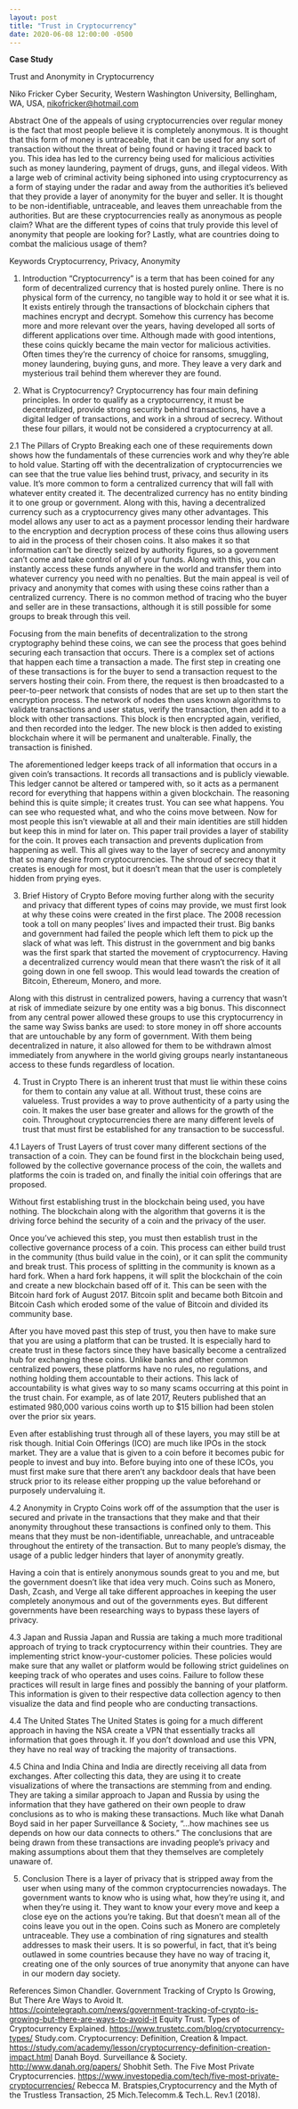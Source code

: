 ```yaml
---
layout: post
title: "Trust in Cryptocurrency"
date: 2020-06-08 12:00:00 -0500
---
```

**Case Study**

Trust and Anonymity in Cryptocurrency

Niko Fricker
Cyber Security, Western Washington University, Bellingham, WA, USA, nikofricker@hotmail.com

Abstract
One of the appeals of using cryptocurrencies over regular money is the fact that most people believe it is completely anonymous. It is thought that this form of money is untraceable, that it can be used for any sort of transaction without the threat of being found or having it traced back to you. This idea has led to the currency being used for malicious activities such as money laundering, payment of drugs, guns, and illegal videos. With a large web of criminal activity being siphoned into using cryptocurrency as a form of staying under the radar and away from the authorities it’s believed that they provide a layer of anonymity for the buyer and seller. It is thought to be non-identifiable, untraceable, and leaves them unreachable from the authorities. But are these cryptocurrencies really as anonymous as people claim? What are the different types of coins that truly provide this level of anonymity that people are looking for? Lastly, what are countries doing to combat the malicious usage of them? 

Keywords
Cryptocurrency, Privacy, Anonymity

1.	Introduction
“Cryptocurrency” is a term that has been coined for any form of decentralized currency that is hosted purely online. There is no physical form of the currency, no tangible way to hold it or see what it is. It exists entirely through the transactions of blockchain ciphers that machines encrypt and decrypt. Somehow this currency has become more and more relevant over the years, having developed all sorts of different applications over time. Although made with good intentions, these coins quickly became the main vector for malicious activities. Often times they’re the currency of choice for ransoms, smuggling, money laundering, buying guns, and more. They leave a very dark and mysterious trail behind them wherever they are found. 

2.	What is Cryptocurrency?
Cryptocurrency has four main defining principles. In order to qualify as a cryptocurrency, it must be decentralized, provide strong security behind transactions, have a digital ledger of transactions, and work in a shroud of secrecy. Without these four pillars, it would not be considered a cryptocurrency at all. 

2.1	The Pillars of Crypto
Breaking each one of these requirements down shows how the fundamentals of these currencies work and why they’re able to hold value. Starting off with the decentralization of cryptocurrencies we can see that the true value lies behind trust, privacy, and security in its value. It’s more common to form a centralized currency that will fall with whatever entity created it. The decentralized currency has no entity binding it to one group or government. Along with this, having a decentralized currency such as a cryptocurrency gives many other advantages. This model allows any user to act as a payment processor lending their hardware to the encryption and decryption process of these coins thus allowing users to aid in the process of their chosen coins. It also makes it so that information can’t be directly seized by authority figures, so a government can’t come and take control of all of your funds. Along with this, you can instantly access these funds anywhere in the world and transfer them into whatever currency you need with no penalties. But the main appeal is veil of privacy and anonymity that comes with using these coins rather than a centralized currency. There is no common method of tracing who the buyer and seller are in these transactions, although it is still possible for some groups to break through this veil. 

Focusing from the main benefits of decentralization to the strong cryptography behind these coins, we can see the process that goes behind securing each transaction that occurs. There is a complex set of actions that happen each time a transaction a made. The first step in creating one of these transactions is for the buyer to send a transaction request to the servers hosting their coin. From there, the request is then broadcasted to a peer-to-peer network that consists of nodes that are set up to then start the encryption process. The network of nodes then uses known algorithms to validate transactions and user status, verify the transaction, then add it to a block with other transactions. This block is then encrypted again, verified, and then recorded into the ledger. The new block is then added to existing blockchain where it will be permanent and unalterable. Finally, the transaction is finished. 

The aforementioned ledger keeps track of all information that occurs in a given coin’s transactions. It records all transactions and is publicly viewable. This ledger cannot be altered or tampered with, so it acts as a permanent record for everything that happens within a given blockchain. The reasoning behind this is quite simple; it creates trust. You can see what happens. You can see who requested what, and who the coins move between. Now for most people this isn’t viewable at all and their main identities are still hidden but keep this in mind for later on. This paper trail provides a layer of stability for the coin. It proves each transaction and prevents duplication from happening as well. 
This all gives way to the layer of secrecy and anonymity that so many desire from cryptocurrencies. The shroud of secrecy that it creates is enough for most, but it doesn’t mean that the user is completely hidden from prying eyes. 

3.	Brief History of Crypto
Before moving further along with the security and privacy that different types of coins may provide, we must first look at why these coins were created in the first place. The 2008 recession took a toll on many peoples’ lives and impacted their trust. Big banks and government had failed the people which left them to pick up the slack of what was left. This distrust in the government and big banks was the first spark that started the movement of cryptocurrency. Having a decentralized currency would mean that there wasn’t the risk of it all going down in one fell swoop. This would lead towards the creation of Bitcoin, Ethereum, Monero, and more. 

Along with this distrust in centralized powers, having a currency that wasn’t at risk of immediate seizure by one entity was a big bonus. This disconnect from any central power allowed these groups to use this cryptocurrency in the same way Swiss banks are used: to store money in off shore accounts that are untouchable by any form of government. With them being decentralized in nature, it also allowed for them to be withdrawn almost immediately from anywhere in the world giving groups nearly instantaneous access to these funds regardless of location. 

4.	Trust in Crypto
There is an inherent trust that must lie within these coins for them to contain any value at all. Without trust, these coins are valueless. Trust provides a way to prove authenticity of a party using the coin. It makes the user base greater and allows for the growth of the coin. Throughout cryptocurrencies there are many different levels of trust that must first be established for any transaction to be successful. 

4.1	Layers of Trust
Layers of trust cover many different sections of the transaction of a coin. They can be found first in the blockchain being used, followed by the collective governance process of the coin, the wallets and platforms the coin is traded on, and finally the initial coin offerings that are proposed. 

Without first establishing trust in the blockchain being used, you have nothing. The blockchain along with the algorithm that governs it is the driving force behind the security of a coin and the privacy of the user. 

Once you’ve achieved this step, you must then establish trust in the collective governance process of a coin. This process can either build trust in the community (thus build value in the coin), or it can split the community and break trust. This process of splitting in the community is known as a hard fork. When a hard fork happens, it will split the blockchain of the coin and create a new blockchain based off of it. This can be seen with the Bitcoin hard fork of August 2017. Bitcoin split and became both Bitcoin and Bitcoin Cash which eroded some of the value of Bitcoin and divided its community base. 

After you have moved past this step of trust, you then have to make sure that you are using a platform that can be trusted. It is especially hard to create trust in these factors since they have basically become a centralized hub for exchanging these coins. Unlike banks and other common centralized powers, these platforms have no rules, no regulations, and nothing holding them accountable to their actions. This lack of accountability is what gives way to so many scams occurring at this point in the trust chain. For example, as of late 2017, Reuters published that an estimated 980,000 various coins worth up to $15 billion had been stolen over the prior six years. 

Even after establishing trust through all of these layers, you may still be at risk though. Initial Coin Offerings (ICO) are much like IPOs in the stock market. They are a value that is given to a coin before it becomes pubic for people to invest and buy into. Before buying into one of these ICOs, you must first make sure that there aren’t any backdoor deals that have been struck prior to its release either propping up the value beforehand or purposely undervaluing it. 

4.2	Anonymity in Crypto
Coins work off of the assumption that the user is secured and private in the transactions that they make and that their anonymity throughout these transactions is confined only to them. This means that they must be non-identifiable, unreachable, and untraceable throughout the entirety of the transaction. But to many people’s dismay, the usage of a public ledger hinders that layer of anonymity greatly.

Having a coin that is entirely anonymous sounds great to you and me, but the government doesn’t like that idea very much. Coins such as Monero, Dash, Zcash, and Verge all take different approaches in keeping the user completely anonymous and out of the governments eyes. But different governments have been researching ways to bypass these layers of privacy. 

4.3	Japan and Russia
Japan and Russia are taking a much more traditional approach of trying to track cryptocurrency within their countries. They are implementing strict know-your-customer policies. These policies would make sure that any wallet or platform would be following strict guidelines on keeping track of who operates and uses coins. Failure to follow these practices will result in large fines and possibly the banning of your platform. This information is given to their respective data collection agency to then visualize the data and find people who are conducting transactions. 

4.4	The United States
The United States is going for a much different approach in having the NSA create a VPN that essentially tracks all information that goes through it. If you don’t download and use this VPN, they have no real way of tracking the majority of transactions. 

4.5	China and India
China and India are directly receiving all data from exchanges. After collecting this data, they are using it to create visualizations of where the transactions are stemming from and ending. They are taking a similar approach to Japan and Russia by using the information that they have gathered on their own people to draw conclusions as to who is making these transactions.  Much like what Danah Boyd said in her paper Surveillance & Society, “...how machines see us depends on how our data connects to others.” The conclusions that are being drawn from these transactions are invading people’s privacy and making assumptions about them that they themselves are completely unaware of. 

5.	Conclusion
There is a layer of privacy that is stripped away from the user when using many of the common cryptocurrencies nowadays. The government wants to know who is using what, how they’re using it, and when they’re using it. They want to know your every move and keep a close eye on the actions you’re taking. But that doesn’t mean all of the coins leave you out in the open. Coins such as Monero are completely untraceable. They use a combination of ring signatures and stealth addresses to mask their users. It is so powerful, in fact, that it’s being outlawed in some countries because they have no way of tracing it, creating one of the only sources of true anonymity that anyone can have in our modern day society. 

References
Simon Chandler. Government Tracking of Crypto Is Growing, But There Are Ways to Avoid It. https://cointelegraph.com/news/government-tracking-of-crypto-is-growing-but-there-are-ways-to-avoid-it
Equity Trust. Types of Cryptocurrency Explained. https://www.trustetc.com/blog/cryptocurrency-types/
Study.com. Cryptocurrency: Definition, Creation & Impact. https://study.com/academy/lesson/cryptocurrency-definition-creation-impact.html
Danah Boyd. Surveillance & Society. http://www.danah.org/papers/
Shobhit Seth. The Five Most Private Cryptocurrencies. https://www.investopedia.com/tech/five-most-private-cryptocurrencies/
Rebecca M. Bratspies,Cryptocurrency and the Myth of the Trustless Transaction, 25 Mich.Telecomm.& Tech.L. Rev.1 (2018).

